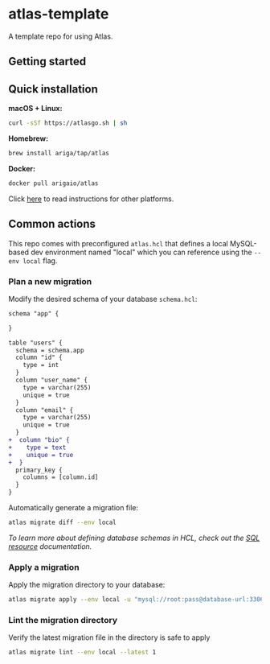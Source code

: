 # atlas-template

A template repo for using Atlas.

## Getting started

## Quick installation

**macOS + Linux:**

```bash
curl -sSf https://atlasgo.sh | sh
```

**Homebrew:**

```bash
brew install ariga/tap/atlas
```

**Docker:**

```bash
docker pull arigaio/atlas
```

Click [here](https://atlasgo.io/getting-started#installation) to read instructions for other platforms.

## Common actions

This repo comes with preconfigured `atlas.hcl` that defines a local MySQL-based dev environment named "local" which
you can reference using the `--env local` flag.

### Plan a new migration

Modify the desired schema of your database `schema.hcl`:

```diff
schema "app" {

}

table "users" {
  schema = schema.app
  column "id" {
    type = int
  }
  column "user_name" {
    type = varchar(255)
    unique = true
  }
  column "email" {
    type = varchar(255)
    unique = true
  }
+  column "bio" {
+    type = text
+    unique = true
+  }
  primary_key {
    columns = [column.id]
  }
}
```

Automatically generate a migration file:

```bash
atlas migrate diff --env local
```

_To learn more about defining database schemas in HCL, check out the [SQL resource](https://atlasgo.io/atlas-schema/sql-resources)
documentation._

### Apply a migration

Apply the migration directory to your database:

```bash
atlas migrate apply --env local -u "mysql://root:pass@database-url:3306/app"
```

### Lint the migration directory

Verify the latest migration file in the directory is safe to apply

```bash
atlas migrate lint --env local --latest 1
```